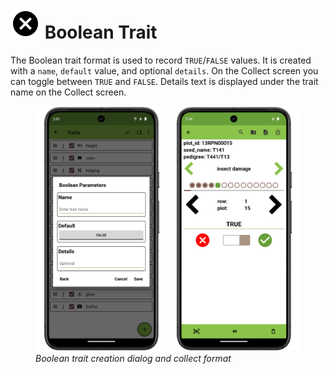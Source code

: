 <link rel="stylesheet" type="text/css" href="_styles/styles.css">

# <img class="icon-title" src="_static/icons/formats/close-circle.png"> Boolean Trait

The Boolean trait format is used to record `TRUE`/`FALSE` values.
It is created with a `name`, `default` value, and optional `details`.
On the Collect screen you can toggle between `TRUE` and `FALSE`.
Details text is displayed under the trait name on the Collect screen.

<figure class="image">
  <img class="screenshot" src="_static/images/traits/formats/boolean_format_joined.png" width="700px"> 
  <figcaption class="screenshot-caption"><i>Boolean trait creation dialog and collect format</i></figcaption> 
</figure>